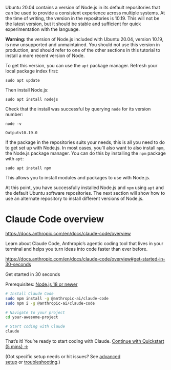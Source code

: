 Ubuntu 20.04 contains a version of Node.js in its default repositories that can be used to provide a consistent experience across multiple systems. At the time of writing, the version in the repositories is 10.19. This will not be the latest version, but it should be stable and sufficient for quick experimentation with the language.

**Warning:** the version of Node.js included with Ubuntu 20.04, version 10.19, is now unsupported and unmaintained. You should not use this version in production, and should refer to one of the other sections in this tutorial to install a more recent version of Node.

To get this version, you can use the `apt` package manager. Refresh your local package index first:

```
sudo apt update
```

Then install Node.js:

```
sudo apt install nodejs
```

Check that the install was successful by querying `node` for its version number:

```
node -v
```

```
Outputv10.19.0
```

If the package in the repositories suits your needs, this is all you need to do to get set up with Node.js. In most cases, you’ll also want to also install `npm`, the Node.js package manager. You can do this by installing the `npm` package with `apt`:

```
sudo apt install npm
```

This allows you to install modules and packages to use with Node.js.

At this point, you have successfully installed Node.js and `npm` using `apt` and the default Ubuntu software repositories. The next section will show how to use an alternate repository to install different versions of Node.js.

# Claude Code overview
https://docs.anthropic.com/en/docs/claude-code/overview

Learn about Claude Code, Anthropic’s agentic coding tool that lives in your terminal and helps you turn ideas into code faster than ever before.

https://docs.anthropic.com/en/docs/claude-code/overview#get-started-in-30-seconds

Get started in 30 seconds

Prerequisites: [Node.js 18 or newer](https://nodejs.org/en/download/)

```bash
# Install Claude Code
sudo npm install -g @anthropic-ai/claude-code
sudo npm i -g @anthropic-ai/claude-code

# Navigate to your project
cd your-awesome-project

# Start coding with Claude
claude
```

That’s it! You’re ready to start coding with Claude. [Continue with Quickstart (5 mins) →](https://docs.anthropic.com/en/docs/claude-code/quickstart)

(Got specific setup needs or hit issues? See [advanced setup](https://docs.anthropic.com/en/docs/claude-code/setup) or [troubleshooting](https://docs.anthropic.com/en/docs/claude-code/troubleshooting).)